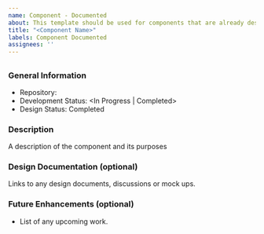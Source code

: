 ```yaml
---
name: Component - Documented
about: This template should be used for components that are already designed and mostly or fully developed and will soon be published to the component catalogue
title: "<Component Name>"
labels: Component Documented
assignees: ''
---
```


<!--
---
layout: layouts/component
keywords:
  - <possible search terms>
eleventyNavigation:
  key: <component name, lower case and hyphenated (e.g., menu-item)>
  title: <component name, capitalized (e.g., Menu Item)>
  parent: <component type>
tags:
  - <Document Heading (e.g., Button)>: <tag name (e.g., d2l-button)>
    <Document Heading 2>: <tag name 2>
---

repo: "<url>"
baseInstallLocation: "<npm install location (e.g., @brightspace-ui/core)>"
components: ["<component file path (e.g., src/my-component.js)>"]
devMarkdown: "<markdown file path (e.g., README.md)>"
development: <In Progress | Completed>
design: <In Progress | Completed>
-->
## <Component Name>

### General Information
- Repository: <url>
- Development Status: <In Progress | Completed>
- Design Status: Completed

### Description
A description of the component and its purposes

### Design Documentation (optional)
Links to any design documents, discussions or mock ups.

### Future Enhancements (optional)
- List of any upcoming work.
